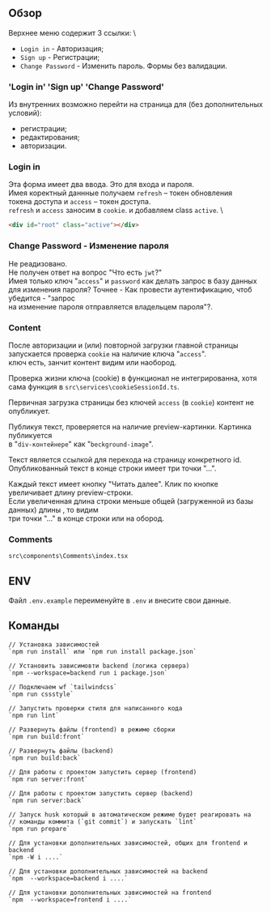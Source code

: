 ## Обзор
Верхнее меню содержит 3 ссылки: \
- `Login in` - Авторизация;
- `Sign up` - Регистрации;
- `Change Password` - Изменить пароль.
Формы без валидации.

### 'Login in' 'Sign up' 'Change Password'
Из внутренних возможно перейти на страница для (без дополнительных условий):
- регистрации;
- редактирования;
- авторизации.

### Login in
Эта форма имеет два ввода. Это для входа и пароля. \
Имея коректный даннные получаем `refresh` – токен обновления \
токена доступа  и `access` – токен доступа. \
`refresh` и `access` заносим в `cookie`. и добавляем class `active`. \
```html
<div id="root" class="active"></div>
```

### Change Password - Изменение пароля
Не реадизовано. \
Не получен ответ на вопрос "Что есть `jwt`?" \
Имея только ключ "`access`" и `password` как делать запрос в базу данных для изменения пароля?
Точнее - Как провести аутентификацию, чтоб убедится - "запрос \
на изменение пароля отправляется владельцем пароля"?.

### Content
После авторизации и (или) повторной загрузки главной страницы \
запускается проверка `cookie` на наличие ключа "`access`". \
ключ есть, занчит контент видим или наобород.

Проверка жизни ключа (cookie) в функционал не интегрированна, хотя \
сама функция в `src\services\cookieSessionId.ts`.

Первичная загрузка страницы без ключей `access` (в `cookie`) контент не опубликует.

Публикуя текст, проверяется на наличие preview-картинки. Картинка публикуется \
в "`div-контейнере`" как "`beckground-image`".

Текст является ссылкой для перехода на страницу конкретного id. \
Опубликованный текст в конце строки имеет три точки "...".

Каждый текст имеет кнопку "Читать далее". Клик по кнопке увеличивает длину preview-строки. \
Если увеличенная длина строки меньше общей (загруженной из базы данных) длины , то видим \
три точки "..." в конце строки или на обород.

### Comments
`src\components\Comments\index.tsx`

## ENV
Файл `.env.example` переименуйте в `.env` и внесите свои данные.

## Команды
```text
// Установка зависимостей
`npm run install` или `npm run install package.json`

// Установить зависимовти backend (логика сервера)
`npm --workspace=backend run i package.json`

// Подключаем wf `tailwindcss`
`npm run cssstyle`

// Запустить проверки стиля для написанного кода
`npm run lint`

// Развернуть файлы (frontend) в режиме сборки
`npm run build:front`

// Развернуть файлы (backend)
`npm run build:back`

// Для работы с проектом запустить сервер (frontend)
`npm run server:front`

// Для работы с проектом запустить сервер (backend)
`npm run server:back`

// Запуск husk который в автоматическом режиме будет реагировать на
// команды коммита (`git commit`) и запускать `lint`
`npm run prepare`

// Для установки дополнительных зависимостей, общих для frontend и  backend
`npm -W i ....`

// Для установки дополнительных зависимостей на backend
`npm  --workspace=backend i ....`

// Для установки дополнительных зависимостей на frontend
`npm  --workspace=frontend i ....`
```
